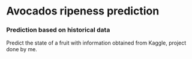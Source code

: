 # Avocados ripeness prediction

### Prediction based on historical data

Predict the state of a fruit with information obtained from Kaggle, project done by me.
